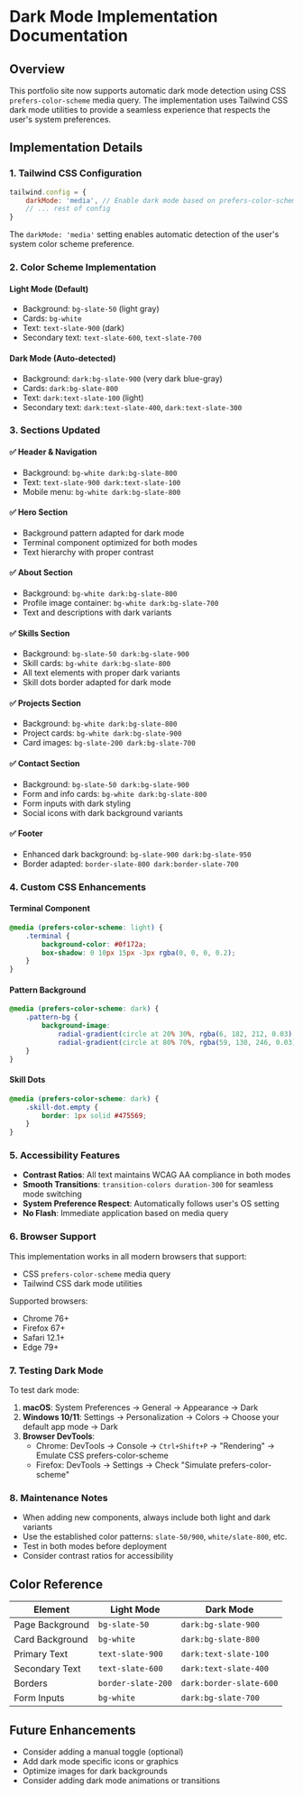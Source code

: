 # Dark Mode Implementation Documentation

## Overview
This portfolio site now supports automatic dark mode detection using CSS `prefers-color-scheme` media query. The implementation uses Tailwind CSS dark mode utilities to provide a seamless experience that respects the user's system preferences.

## Implementation Details

### 1. Tailwind CSS Configuration
```javascript
tailwind.config = {
    darkMode: 'media', // Enable dark mode based on prefers-color-scheme
    // ... rest of config
}
```

The `darkMode: 'media'` setting enables automatic detection of the user's system color scheme preference.

### 2. Color Scheme Implementation

#### Light Mode (Default)
- Background: `bg-slate-50` (light gray)
- Cards: `bg-white` 
- Text: `text-slate-900` (dark)
- Secondary text: `text-slate-600`, `text-slate-700`

#### Dark Mode (Auto-detected)
- Background: `dark:bg-slate-900` (very dark blue-gray)
- Cards: `dark:bg-slate-800` 
- Text: `dark:text-slate-100` (light)
- Secondary text: `dark:text-slate-400`, `dark:text-slate-300`

### 3. Sections Updated

#### ✅ Header & Navigation
- Background: `bg-white dark:bg-slate-800`
- Text: `text-slate-900 dark:text-slate-100`
- Mobile menu: `bg-white dark:bg-slate-800`

#### ✅ Hero Section
- Background pattern adapted for dark mode
- Terminal component optimized for both modes
- Text hierarchy with proper contrast

#### ✅ About Section
- Background: `bg-white dark:bg-slate-800`
- Profile image container: `bg-white dark:bg-slate-700`
- Text and descriptions with dark variants

#### ✅ Skills Section
- Background: `bg-slate-50 dark:bg-slate-900`
- Skill cards: `bg-white dark:bg-slate-800`
- All text elements with proper dark variants
- Skill dots border adapted for dark mode

#### ✅ Projects Section
- Background: `bg-white dark:bg-slate-800`
- Project cards: `bg-white dark:bg-slate-900`
- Card images: `bg-slate-200 dark:bg-slate-700`

#### ✅ Contact Section
- Background: `bg-slate-50 dark:bg-slate-900`
- Form and info cards: `bg-white dark:bg-slate-800`
- Form inputs with dark styling
- Social icons with dark background variants

#### ✅ Footer
- Enhanced dark background: `bg-slate-900 dark:bg-slate-950`
- Border adapted: `border-slate-800 dark:border-slate-700`

### 4. Custom CSS Enhancements

#### Terminal Component
```css
@media (prefers-color-scheme: light) {
    .terminal {
        background-color: #0f172a;
        box-shadow: 0 10px 15px -3px rgba(0, 0, 0, 0.2);
    }
}
```

#### Pattern Background
```css
@media (prefers-color-scheme: dark) {
    .pattern-bg {
        background-image:
            radial-gradient(circle at 20% 30%, rgba(6, 182, 212, 0.03) 0%, transparent 20%),
            radial-gradient(circle at 80% 70%, rgba(59, 130, 246, 0.03) 0%, transparent 20%);
    }
}
```

#### Skill Dots
```css
@media (prefers-color-scheme: dark) {
    .skill-dot.empty {
        border: 1px solid #475569;
    }
}
```

### 5. Accessibility Features

- **Contrast Ratios**: All text maintains WCAG AA compliance in both modes
- **Smooth Transitions**: `transition-colors duration-300` for seamless mode switching
- **System Preference Respect**: Automatically follows user's OS setting
- **No Flash**: Immediate application based on media query

### 6. Browser Support

This implementation works in all modern browsers that support:
- CSS `prefers-color-scheme` media query
- Tailwind CSS dark mode utilities

Supported browsers:
- Chrome 76+
- Firefox 67+
- Safari 12.1+
- Edge 79+

### 7. Testing Dark Mode

To test dark mode:

1. **macOS**: System Preferences → General → Appearance → Dark
2. **Windows 10/11**: Settings → Personalization → Colors → Choose your default app mode → Dark
3. **Browser DevTools**: 
   - Chrome: DevTools → Console → `Ctrl+Shift+P` → "Rendering" → Emulate CSS prefers-color-scheme
   - Firefox: DevTools → Settings → Check "Simulate prefers-color-scheme"

### 8. Maintenance Notes

- When adding new components, always include both light and dark variants
- Use the established color patterns: `slate-50/900`, `white/slate-800`, etc.
- Test in both modes before deployment
- Consider contrast ratios for accessibility

## Color Reference

| Element | Light Mode | Dark Mode |
|---------|------------|-----------|
| Page Background | `bg-slate-50` | `dark:bg-slate-900` |
| Card Background | `bg-white` | `dark:bg-slate-800` |
| Primary Text | `text-slate-900` | `dark:text-slate-100` |
| Secondary Text | `text-slate-600` | `dark:text-slate-400` |
| Borders | `border-slate-200` | `dark:border-slate-600` |
| Form Inputs | `bg-white` | `dark:bg-slate-700` |

## Future Enhancements

- Consider adding a manual toggle (optional)
- Add dark mode specific icons or graphics
- Optimize images for dark backgrounds
- Consider adding dark mode animations or transitions